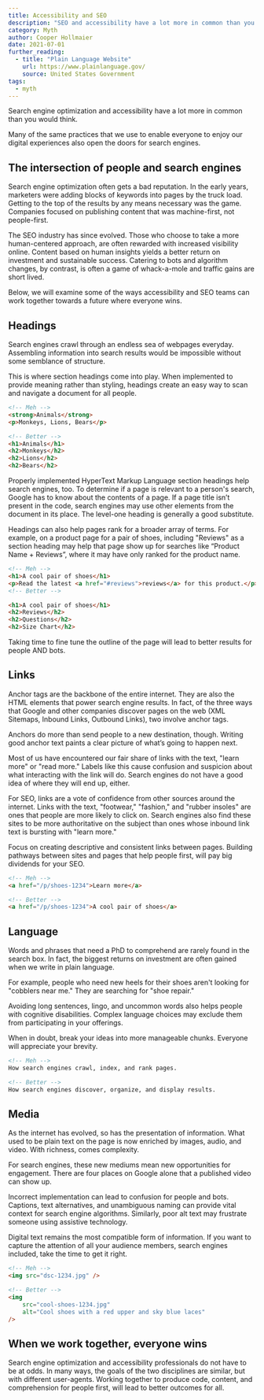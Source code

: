 ```yaml
---
title: Accessibility and SEO
description: "SEO and accessibility have a lot more in common than you would think. Many of the same practices that we use to further enable people to enjoy our digital experiences are also great for search engines."
category: Myth
author: Cooper Hollmaier
date: 2021-07-01
further_reading:
  - title: "Plain Language Website"
    url: https://www.plainlanguage.gov/
    source: United States Government
tags:
  - myth
---
```


Search engine optimization and accessibility have a lot more in common than you would think.

Many of the same practices that we use to enable everyone to enjoy our digital experiences also open the doors for search engines.

## The intersection of people and search engines

Search engine optimization often gets a bad reputation. In the early years, marketers were adding blocks of keywords into pages by the truck load. Getting to the top of the results by any means necessary was the game. Companies focused on publishing content that was machine-first, not people-first.

The <abbr>SEO</abbr> industry has since evolved. Those who choose to take a more human-centered approach, are often rewarded with increased visibility online. Content based on human insights yields a better return on investment and sustainable success. Catering to bots and algorithm changes, by contrast, is often a game of whack-a-mole and traffic gains are short lived.

Below, we will examine some of the ways accessibility and <abbr>SEO</abbr> teams can work together towards a future where everyone wins.

## Headings

Search engines crawl through an endless sea of webpages everyday. Assembling information into search results would be impossible without some semblance of structure.

This is where section headings come into play. When implemented to provide meaning rather than styling, headings create an easy way to scan and navigate a document for all people.

```html
<!-- Meh -->
<strong>Animals</strong>
<p>Monkeys, Lions, Bears</p>

<!-- Better -->
<h1>Animals</h1>
<h2>Monkeys</h2>
<h2>Lions</h2>
<h2>Bears</h2>
```

Properly implemented HyperText Markup Language section headings help search engines, too. To determine if a page is relevant to a person's search, Google has to know about the contents of a page. If a page title isn’t present in the code, search engines may use other elements from the document in its place. The level-one heading is generally a good substitute.

Headings can also help pages rank for a broader array of terms. For example, on a product page for a pair of shoes, including
"Reviews" as a section heading may help that page show up for searches like “Product Name + Reviews”, where it may have only ranked for the product name.

```html
<!-- Meh -->
<h1>A cool pair of shoes</h1>
<p>Read the latest <a href="#reviews">reviews</a> for this product.</p>
<!-- Better -->

<h1>A cool pair of shoes</h1>
<h2>Reviews</h2>
<h2>Questions</h2>
<h2>Size Chart</h2>
```

Taking time to fine tune the outline of the page will lead to better results for people AND bots.

## Links

Anchor tags are the backbone of the entire internet. They are also the <abbr>HTML</abbr> elements that power search engine results. In fact, of the three ways that Google and other companies discover pages on the web (XML Sitemaps, Inbound Links, Outbound Links), two involve anchor tags.

Anchors do more than send people to a new destination, though. Writing good anchor text paints a clear picture of what’s going to happen next.

Most of us have encountered our fair share of links with the text, "learn more" or "read more." Labels like this cause confusion and suspicion about what interacting with the link will do. Search engines do not have a good idea of where they will end up, either.

For <abbr>SEO</abbr>, links are a vote of confidence from other sources around the internet. Links with the text, "footwear," "fashion," and "rubber insoles" are ones that people are more likely to click on. Search engines also find these sites to be more authoritative on the subject than ones whose inbound link text is bursting with "learn more."

Focus on creating descriptive and consistent links between pages. Building pathways between sites and pages that help people first, will pay big dividends for your <abbr>SEO</abbr>.

```html
<!-- Meh -->
<a href="/p/shoes-1234">Learn more</a>

<!-- Better -->
<a href="/p/shoes-1234">A cool pair of shoes</a>
```

## Language

Words and phrases that need a PhD to comprehend are rarely found in the search box. In fact, the biggest returns on investment are often gained when we write in plain language.

For example, people who need new heels for their shoes aren't looking for "cobblers near me." They are searching for "shoe repair."

Avoiding long sentences, lingo, and uncommon words also helps people with cognitive disabilities. Complex language choices may exclude them from participating in your offerings.

When in doubt, break your ideas into more manageable chunks. Everyone will appreciate your brevity.

```html
<!-- Meh -->
How search engines crawl, index, and rank pages.

<!-- Better -->
How search engines discover, organize, and display results.
```

## Media

As the internet has evolved, so has the presentation of information. What used to be plain text on the page is now enriched by images, audio, and video. With richness, comes complexity.

For search engines, these new mediums mean new opportunities for engagement. There are four places on Google alone that a published video can show up.

Incorrect implementation can lead to confusion for people and bots. Captions, text alternatives, and unambiguous naming can provide vital context for search engine algorithms. Similarly, poor alt text may frustrate someone using assistive technology.

Digital text remains the most compatible form of information. If you want to capture the attention of all your audience members, search engines included, take the time to get it right.

```html
<!-- Meh -->
<img src="dsc-1234.jpg" />

<!-- Better -->
<img
	src="cool-shoes-1234.jpg"
	alt="Cool shoes with a red upper and sky blue laces"
/>
```

## When we work together, everyone wins

Search engine optimization and accessibility professionals do not have to be at odds. In many ways, the goals of the two disciplines are similar, but with different user-agents. Working together to produce code, content, and comprehension for people first, will lead to better outcomes for all.
